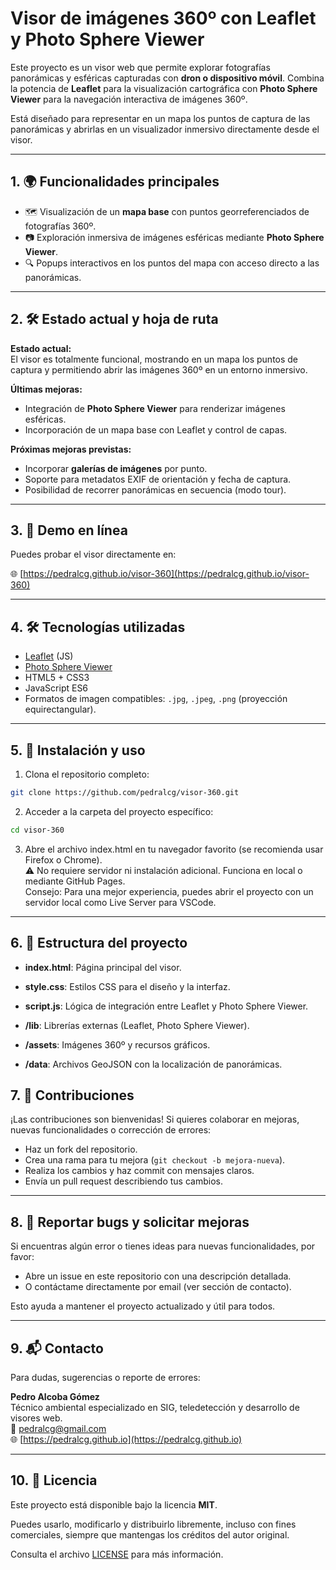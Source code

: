 # Visor de imágenes 360º con Leaflet y Photo Sphere Viewer

Este proyecto es un visor web que permite explorar fotografías panorámicas y esféricas capturadas con **dron o dispositivo móvil**. Combina la potencia de **Leaflet** para la visualización cartográfica con **Photo Sphere Viewer** para la navegación interactiva de imágenes 360º.

Está diseñado para representar en un mapa los puntos de captura de las panorámicas y abrirlas en un visualizador inmersivo directamente desde el visor.

---

## 1. 🌍 Funcionalidades principales

- 🗺️ Visualización de un **mapa base** con puntos georreferenciados de fotografías 360º.
- 📷 Exploración inmersiva de imágenes esféricas mediante **Photo Sphere Viewer**.
- 🔍 Popups interactivos en los puntos del mapa con acceso directo a las panorámicas.

---

## 2. 🛠️ Estado actual y hoja de ruta

**Estado actual:**  
El visor es totalmente funcional, mostrando en un mapa los puntos de captura y permitiendo abrir las imágenes 360º en un entorno inmersivo.

**Últimas mejoras:**

- Integración de **Photo Sphere Viewer** para renderizar imágenes esféricas.
- Incorporación de un mapa base con Leaflet y control de capas.

**Próximas mejoras previstas:**

- Incorporar **galerías de imágenes** por punto.
- Soporte para metadatos EXIF de orientación y fecha de captura.
- Posibilidad de recorrer panorámicas en secuencia (modo tour).

---

## 3. 🔗 Demo en línea

Puedes probar el visor directamente en:

🌐 [https://pedralcg.github.io/visor-360](https://pedralcg.github.io/visor-360)

---

## 4. 🛠️ Tecnologías utilizadas

- [Leaflet](https://leafletjs.com/) (JS)
- [Photo Sphere Viewer](https://photo-sphere-viewer.js.org/)
- HTML5 + CSS3
- JavaScript ES6
- Formatos de imagen compatibles: `.jpg`, `.jpeg`, `.png` (proyección equirectangular).

---

## 5. 🚀 Instalación y uso

1. Clona el repositorio completo:

```bash
git clone https://github.com/pedralcg/visor-360.git
```

2. Acceder a la carpeta del proyecto específico:

```bash
cd visor-360
```

3. Abre el archivo index.html en tu navegador favorito (se recomienda usar Firefox o Chrome).  
   ⚠️ No requiere servidor ni instalación adicional. Funciona en local o mediante GitHub Pages.  
   Consejo: Para una mejor experiencia, puedes abrir el proyecto con un servidor local como Live Server para VSCode.

---

## 6. 📁 Estructura del proyecto

- **index.html**: Página principal del visor.

- **style.css**: Estilos CSS para el diseño y la interfaz.

- **script.js**: Lógica de integración entre Leaflet y Photo Sphere Viewer.

- **/lib**: Librerías externas (Leaflet, Photo Sphere Viewer).

- **/assets**: Imágenes 360º y recursos gráficos.

- **/data**: Archivos GeoJSON con la localización de panorámicas.

## 7. 🤝 Contribuciones

¡Las contribuciones son bienvenidas! Si quieres colaborar en mejoras, nuevas funcionalidades o corrección de errores:

- Haz un fork del repositorio.
- Crea una rama para tu mejora (`git checkout -b mejora-nueva`).
- Realiza los cambios y haz commit con mensajes claros.
- Envía un pull request describiendo tus cambios.

---

## 8. 🐞 Reportar bugs y solicitar mejoras

Si encuentras algún error o tienes ideas para nuevas funcionalidades, por favor:

- Abre un issue en este repositorio con una descripción detallada.
- O contáctame directamente por email (ver sección de contacto).

Esto ayuda a mantener el proyecto actualizado y útil para todos.

---

## 9. 📬 Contacto

Para dudas, sugerencias o reporte de errores:

**Pedro Alcoba Gómez**  
Técnico ambiental especializado en SIG, teledetección y desarrollo de visores web.  
📧 [pedralcg@gmail.com](mailto:pedralcg@gmail.com)  
🌐 [https://pedralcg.github.io](https://pedralcg.github.io)

---

## 10. 📄 Licencia

Este proyecto está disponible bajo la licencia **MIT**.

Puedes usarlo, modificarlo y distribuirlo libremente, incluso con fines comerciales, siempre que mantengas los créditos del autor original.

Consulta el archivo [LICENSE](LICENSE) para más información.
